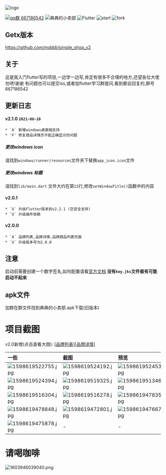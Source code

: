 



![logo](https://static.saintic.com/picbed/huang/2020/12/14/1607875349615.png)

[![qq群 667186542](https://badgen.net/badge/QQ%E7%BE%A4/667186542/pink)](https://jq.qq.com/?_wv=1027&k=Z0AHodXB)
![典典的小卖部](https://badgen.net/badge/%E5%85%B8%E5%85%B8%E7%9A%84%E5%B0%8F%E5%8D%96%E9%83%A8/v2.1.0/red)
![Flutter](https://badgen.net/badge/flutter/v2.2.1/red)
![start](https://badgen.net/github/stars/mdddj/flutter_simple_shop)
![fork](https://badgen.net/github/forks/mdddj/flutter_simple_shop)


## Getx版本

https://github.com/mdddj/simple_shop_v2 

## 关于

这是我入门flutter写的项目,一边学一边写,肯定有很多不合理的地方,还望各位大佬勿喷!谢谢
有问题也可以提交iss,或者加flutter学习群提问,看到都会回复的,群号667186542

## 更新日志

#### v2.1.0 `2021-06-10`
    * `A` 新增windows桌面端支持
    * 'F' 修复商品详情页不能正确显示的问题

##### 更改windows icon
请找到`windows/runner/resources`文件夹下替换`app_icon.icon`文件

##### 更改windows 标题
请找到`lib/main.dart` 文件大约在第`22`行,修改`setWindowTitle()`函数中的内容


#### v2.0.1

    * `U` 升级Flutter版本到v2.2.1 (空安全支持)
    * `U` 升级插件依赖

#### v2.0.0
    * `A` 品牌列表,品牌详情,品牌商品列表页面
    * `U` 升级版本号为2.0.0


## 注意

启动前需要创建一个数字签名,如何配置请看[官方文档](https://flutter.cn/docs/deployment/android)
**没有`key.jks`文件极有可能启动不起来**

## apk文件

加群在群文件找到典典的小卖部.apk下载(旧版本)


# 项目截图
v2.0新增(点击查看大图):    [[品牌列表](https://static.saintic.com/picbed/huang/2020/12/13/1607873908351.jpg)][[品牌详情](https://static.saintic.com/picbed/huang/2020/12/13/1607873911435.jpg)]

| 一些                                                                                       | 截图                                                                                        | 预览                                                                                       |
|:-------------------------------------------------------------------------------------------|:-------------------------------------------------------------------------------------------|:-------------------------------------------------------------------------------------------|
| ![1598619522755.jpg](https://static.saintic.com/picbed/huang/2020/08/28/1598619522755.jpg) | ![1598619524192.jpg](https://static.saintic.com/picbed/huang/2020/08/28/1598619524192.jpg) | ![1598619524535.jpg](https://static.saintic.com/picbed/huang/2020/08/28/1598619524535.jpg) |
| ![1598619524394.jpg](https://static.saintic.com/picbed/huang/2020/08/28/1598619524394.jpg) | ![1598619519325.jpg](https://static.saintic.com/picbed/huang/2020/08/28/1598619519325.jpg) | ![1598619513469.jpg](https://static.saintic.com/picbed/huang/2020/08/28/1598619513469.jpg) |
| ![1598619516304.jpg](https://static.saintic.com/picbed/huang/2020/08/28/1598619516304.jpg) | ![1598619516278.jpg](https://static.saintic.com/picbed/huang/2020/08/28/1598619516278.jpg) | ![1598619478353.jpg](https://static.saintic.com/picbed/huang/2020/08/28/1598619478353.jpg) |
| ![1598619478848.jpg](https://static.saintic.com/picbed/huang/2020/08/28/1598619478848.jpg) | ![1598619472801.jpg](https://static.saintic.com/picbed/huang/2020/08/28/1598619472801.jpg) | ![1598619476671.jpg](https://static.saintic.com/picbed/huang/2020/08/28/1598619476671.jpg) |
| ![1598619475878.jpg](https://static.saintic.com/picbed/huang/2020/08/28/1598619475878.jpg) | -                                                                                          | -                                                                                          |

# 请喝咖啡

![1603946039040.png](https://static.saintic.com/picbed/huang/2020/10/29/1603946039040.png)

